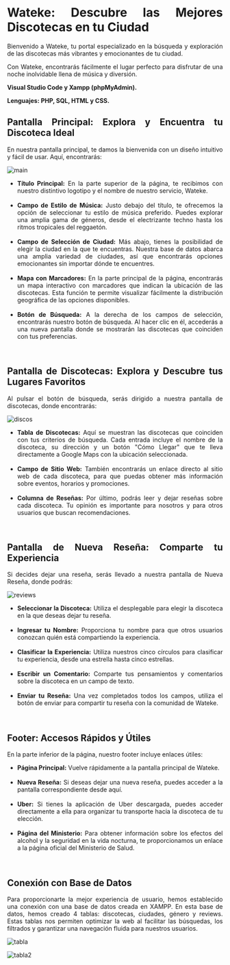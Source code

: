 <div align="justify">
        <h1>Wateke: Descubre las Mejores Discotecas en tu Ciudad</h1>
        <p align="justify">Bienvenido a Wateke, tu portal especializado en la búsqueda y exploración de las discotecas más vibrantes y emocionantes de tu ciudad.</p>
        <p align="justify">Con Wateke, encontrarás fácilmente el lugar perfecto para disfrutar de una noche inolvidable llena de música y diversión.</p>
        <p> <strong>Visual Studio Code y Xampp (phpMyAdmin).</strong></p>
        <p> <strong>Lenguajes: PHP, SQL, HTML y CSS.</strong></p>
        <h2>Pantalla Principal: Explora y Encuentra tu Discoteca Ideal</h2>
        <p align="justify">En nuestra pantalla principal, te damos la bienvenida con un diseño intuitivo y fácil de usar. Aquí, encontrarás:</p>

![main](https://github.com/valen28030/Wateke/assets/167770750/17faa48f-de12-440f-a74c-4ddbe1471ee9)
        <ul>
            <li><strong>Título Principal:</strong> En la parte superior de la página, te recibimos con nuestro distintivo logotipo y el nombre de nuestro servicio, Wateke.</li>
            &nbsp;
          <li><strong>Campo de Estilo de Música:</strong> Justo debajo del título, te ofrecemos la opción de seleccionar tu estilo de música preferido. Puedes explorar una amplia gama de géneros, desde el electrizante techno hasta los ritmos tropicales del reggaetón.</li>
            &nbsp;
          <li><strong>Campo de Selección de Ciudad:</strong> Más abajo, tienes la posibilidad de elegir la ciudad en la que te encuentras. Nuestra base de datos abarca una amplia variedad de ciudades, así que encontrarás opciones emocionantes sin importar dónde te encuentres.</li>
            &nbsp;
          <li><strong>Mapa con Marcadores:</strong> En la parte principal de la página, encontrarás un mapa interactivo con marcadores que indican la ubicación de las discotecas. Esta función te permite visualizar fácilmente la distribución geográfica de las opciones disponibles.</li>
            &nbsp;
          <li><strong>Botón de Búsqueda:</strong> A la derecha de los campos de selección, encontrarás nuestro botón de búsqueda. Al hacer clic en él, accederás a una nueva pantalla donde se mostrarán las discotecas que coinciden con tus preferencias.</li>
        </ul>
                    &nbsp;
        <h2>Pantalla de Discotecas: Explora y Descubre tus Lugares Favoritos</h2>
        <p align="justify">Al pulsar el botón de búsqueda, serás dirigido a nuestra pantalla de discotecas, donde encontrarás:</p>

![discos](https://github.com/valen28030/Wateke/assets/167770750/1296fd5b-346e-4f33-a57f-d74e37f4139f)
        <ul>
            <li><strong>Tabla de Discotecas:</strong> Aquí se muestran las discotecas que coinciden con tus criterios de búsqueda. Cada entrada incluye el nombre de la discoteca, su dirección y un botón "Cómo Llegar" que te lleva directamente a Google Maps con la ubicación seleccionada.</li>
                        &nbsp;
            <li><strong>Campo de Sitio Web:</strong> También encontrarás un enlace directo al sitio web de cada discoteca, para que puedas obtener más información sobre eventos, horarios y promociones.</li>
                        &nbsp;
            <li><strong>Columna de Reseñas:</strong> Por último, podrás leer y dejar reseñas sobre cada discoteca. Tu opinión es importante para nosotros y para otros usuarios que buscan recomendaciones.</li>
        </ul>
                    &nbsp;
<h2>Pantalla de Nueva Reseña: Comparte tu Experiencia</h2>
        <p align="justify">Si decides dejar una reseña, serás llevado a nuestra pantalla de Nueva Reseña, donde podrás:</p>
        
![reviews](https://github.com/valen28030/Wateke/assets/167770750/8de50057-400f-49a1-bdc6-80d4a0399826)
        <ul>
            <li><strong>Seleccionar la Discoteca:</strong> Utiliza el desplegable para elegir la discoteca en la que deseas dejar tu reseña.</li>
                                    &nbsp;
            <li><strong>Ingresar tu Nombre:</strong> Proporciona tu nombre para que otros usuarios conozcan quién está compartiendo la experiencia.</li>
                                   &nbsp;
            <li><strong>Clasificar la Experiencia:</strong> Utiliza nuestros cinco círculos para clasificar tu experiencia, desde una estrella hasta cinco estrellas.</li>
                                   &nbsp;
            <li><strong>Escribir un Comentario:</strong> Comparte tus pensamientos y comentarios sobre la discoteca en un campo de texto.</li>
                                   &nbsp;
            <li><strong>Enviar tu Reseña:</strong> Una vez completados todos los campos, utiliza el botón de enviar para compartir tu reseña con la comunidad de Wateke.</li>
        </ul>
                                &nbsp; 
<h2>Footer: Accesos Rápidos y Útiles</h2>
        <p align="justify">En la parte inferior de la página, nuestro footer incluye enlaces útiles:</p>
        <ul>
            <li><strong>Página Principal:</strong> Vuelve rápidamente a la pantalla principal de Wateke.</li>
            &nbsp;  <li><strong>Nueva Reseña:</strong> Si deseas dejar una nueva reseña, puedes acceder a la pantalla correspondiente desde aquí.</li>
            &nbsp;  <li><strong>Uber:</strong> Si tienes la aplicación de Uber descargada, puedes acceder directamente a ella para organizar tu transporte hacia la discoteca de tu elección.</li>
            &nbsp;  <li><strong>Página del Ministerio:</strong> Para obtener información sobre los efectos del alcohol y la seguridad en la vida nocturna, te proporcionamos un enlace a la página oficial del Ministerio de Salud.</li>
        </ul>
         &nbsp;  <h2>Conexión con Base de Datos</h2>
        <p align="justify">Para proporcionarte la mejor experiencia de usuario, hemos establecido una conexión con una base de datos creada en XAMPP. En esta base de datos, hemos creado 4 tablas: discotecas, ciudades, género y reviews. Estas tablas nos permiten optimizar la web al facilitar las búsquedas, los filtrados y garantizar una navegación fluida para nuestros usuarios.</p>
        
![tabla](https://github.com/valen28030/Wateke/assets/167770750/f108b4b9-9fcf-4bab-9e53-f902e1fa64c7)

![tabla2](https://github.com/valen28030/Wateke/assets/167770750/92c77ce8-159a-484b-b5e6-424c8c1e61fa)
    </div>
